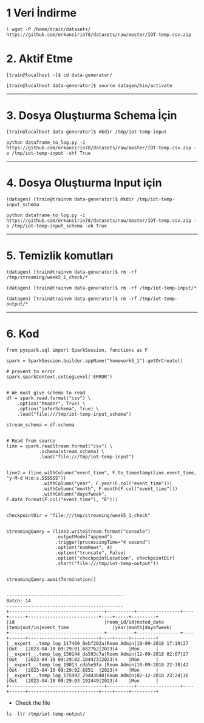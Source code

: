  # 1 Veri İndirme
 ```
 ! wget -P /home/train/datasets/  https://github.com/erkansirin78/datasets/raw/master/IOT-temp.csv.zip
 ```
 
 # 2. Aktif Etme
 ```
 [train@localhost ~]$ cd data-generator/
 
 [train@localhost data-generator]$ source datagen/bin/activate
 ```
 
 -------------------------------------------------------------------------------------------------------------------------------
 
 # 3. Dosya Oluştıurma Schema İçin
 ```
 [train@localhost data-generator]$ mkdir /tmp/iot-temp-input
 ```
 
```
python dataframe_to_log.py -i https://github.com/erkansirin78/datasets/raw/master/IOT-temp.csv.zip -o /tmp/iot-temp-input -shf True
```
 
 
-----------------------------------------------------------------------------------------------------------------------------------------------------------------------

# 4. Dosya Oluştıurma Input için 

``` 
(datagen) [train@trainvm data-generator]$ mkdir /tmp/iot-temp-input_schema
``` 
``` 
python dataframe_to_log.py -i https://github.com/erkansirin78/datasets/raw/master/IOT-temp.csv.zip -o /tmp/iot-temp-input_schema -oh True
``` 
 
 
-----------------------------------------------------------------------------------------------------------------------------------------------------------------------

# 5. Temizlik komutları

``` 
(datagen) [train@trainvm data-generator]$ rm -rf /tmp/streaming/week5_1_check/*
``` 
 
``` 
(datagen) [train@trainvm data-generator]$ rm -rf /tmp/iot-temp-input/*
``` 
 
``` 
(datagen) [train@trainvm data-generator]$ rm -rf /tmp/iot-temp-output/*
```
-----------------------------------------------------------------------------------------------------------------------------------------------------------------------

# 6. Kod

```
from pyspark.sql import SparkSession, functions as F

spark = SparkSession.builder.appName("homework5_1").getOrCreate()

# prevent to error
spark.sparkContext.setLogLevel('ERROR')


# We must give schema to read
df = spark.read.format("csv") \
    .option("header", True) \
    .option("inferSchema", True) \
    .load("file:///tmp/iot-temp-input_schema")

stream_schema = df.schema


# Read from source
line = spark.readStream.format("csv") \
            .schema(stream_schema) \
            .load("file:///tmp/iot-temp-input")


line2 = (line.withColumn("event_time", F.to_timestamp(line.event_time, "y-M-d H:m:s.SSSSSS"))
             .withColumn("year", F.year(F.col("event_time")))
             .withColumn("month", F.month(F.col("event_time")))
             .withColumn("dayofweek", F.date_format(F.col("event_time"), "E")))


checkpointDir = "file:///tmp/streaming/week5_1_check"


streamingQuery = (line2.writeStream.format("console")
                  .outputMode("append")
                  .trigger(processingTime="4 second")
                  .option("numRows", 4)
                  .option("truncate", False)
                  .option("checkpointLocation", checkpointDir)
                  .start("file:///tmp/iot-temp-output"))


streamingQuery.awaitTermination()


```


```
-------------------------------------------
Batch: 14
-------------------------------------------
+-----------------------------------+----------+----------------+----+------+--------------------------+----+-----+---------+
|id                                 |room_id/id|noted_date      |temp|out/in|event_time                |year|month|dayofweek|
+-----------------------------------+----------+----------------+----+------+--------------------------+----+-----+---------+
|__export__.temp_log_117460_0ebf202a|Room Admin|10-09-2018 17:19|27  |Out   |2023-04-10 09:29:01.682762|2023|4    |Mon      |
|__export__.temp_log_150144_da593c7a|Room Admin|12-09-2018 02:07|27  |Out   |2023-04-10 09:29:02.184473|2023|4    |Mon      |
|__export__.temp_log_19013_cda5e9fa |Room Admin|18-09-2018 22:38|42  |Out   |2023-04-10 09:29:02.6851  |2023|4    |Mon      |
|__export__.temp_log_175992_29d43848|Room Admin|02-12-2018 23:24|36  |Out   |2023-04-10 09:29:03.192449|2023|4    |Mon      |
+-----------------------------------+----------+----------------+----+------+--------------------------+----+-----+---------+
```




- Check the file
```
ls -ltr /tmp/iot-temp-output/
```

 
